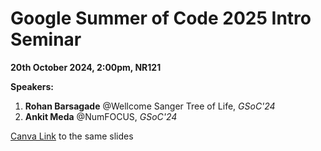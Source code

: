 # Google Summer of Code 2025 Intro Seminar

**20th October 2024, 2:00pm, NR121**

**Speakers:** 
1. **Rohan Barsagade** @Wellcome Sanger Tree of Life, *GSoC'24*
1. **Ankit Meda** @NumFOCUS, *GSoC'24*

[Canva Link](https://www.canva.com/design/DAGTYnysX8s/F5IlQ32pr3RHiNdMc-mhFA/edit) to the same slides
